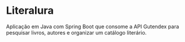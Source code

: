 # Literalura
Aplicação em Java com Spring Boot que consome a API Gutendex para pesquisar livros, autores e organizar um catálogo literário.

